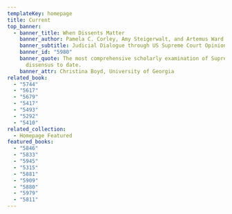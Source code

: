 ```yaml
---
templateKey: homepage
title: Current
top_banner:
  - banner_title: When Dissents Matter
    banner_author: Pamela C. Corley, Amy Steigerwalt, and Artemus Ward
    banner_subtitle: Judicial Dialogue through US Supreme Court Opinions
    banner_id: "5980"
    banner_quote: The most comprehensive scholarly examination of Supreme Court
      dissensus to date.
    banner_attr: Christina Boyd, University of Georgia
related_book:
  - "5744"
  - "5617"
  - "5679"
  - "5417"
  - "5493"
  - "5292"
  - "5410"
related_collection:
  - Homepage Featured
featured_books:
  - "5846"
  - "5833"
  - "5945"
  - "5315"
  - "5881"
  - "5909"
  - "5880"
  - "5979"
  - "5811"
---
```

